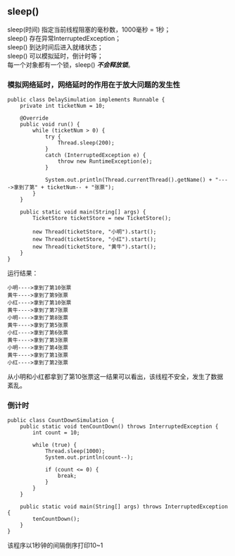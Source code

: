 ## sleep()
sleep(时间) 指定当前线程阻塞的毫秒数，1000毫秒 = 1秒；  
sleep() 存在异常InterruptedException；  
sleep() 到达时间后进入就绪状态；  
sleep() 可以模拟延时，倒计时等；  
每一个对象都有一个锁，sleep() ***不会释放锁***。
### 模拟网络延时，网络延时的作用在于放大问题的发生性
```
public class DelaySimulation implements Runnable {
    private int ticketNum = 10;

    @Override
    public void run() {
        while (ticketNum > 0) {
            try {
                Thread.sleep(200);
            }
            catch (InterruptedException e) {
                throw new RuntimeException(e);
            }

            System.out.println(Thread.currentThread().getName() + "---->拿到了第" + ticketNum-- + "张票");
        }
    }

    public static void main(String[] args) {
        TicketStore ticketStore = new TicketStore();

        new Thread(ticketStore, "小明").start();
        new Thread(ticketStore, "小红").start();
        new Thread(ticketStore, "黄牛").start();
    }
}
```
运行结果：  
```
小明---->拿到了第10张票
黄牛---->拿到了第9张票
小红---->拿到了第10张票
黄牛---->拿到了第7张票
小明---->拿到了第8张票
黄牛---->拿到了第5张票
小红---->拿到了第6张票
黄牛---->拿到了第3张票
小明---->拿到了第4张票
黄牛---->拿到了第1张票
小红---->拿到了第2张票
```
从小明和小红都拿到了第10张票这一结果可以看出，该线程不安全，发生了数据紊乱。

### 倒计时
```
public class CountDownSimulation {
    public static void tenCountDown() throws InterruptedException {
        int count = 10;

        while (true) {
            Thread.sleep(1000);
            System.out.println(count--);

            if (count <= 0) {
                break;
            }
        }
    }

    public static void main(String[] args) throws InterruptedException {
        tenCountDown();
    }
}
```
该程序以1秒钟的间隔倒序打印10~1
